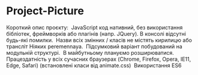 # Project-Picture
Короткий опис проєкту:  
JavaScript код нативний, без використання бібліотек, фреймворків або плагінів (напр. JQuery). 
В консолі відсутні будь-які помилки.  
Назви всіх змінних / класів не містять кирилицю або трансліт Ніяких peremennaya.  
Підсумковий варіант побудований на модульній структурі.  
В майбутньому плануємо розширюватися.  
Працездатність у всіх сучасних браузерах (Chrome, Firefox, Opera, IE11, Edge, Safari) (встановлені класи від animate.css)  
Використання ES6
